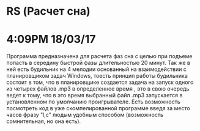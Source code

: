 # RS (Расчет сна)
# 4:09PM 18/03/17

Программа предназначена для расчета фаз сна с целью при подъеме
попасть в середину быстрой фазы длительностью 20 минут.
Так же в ней есть будильник на 4 мелодии основанный на взаимодействии
с планировщиком задач Windows, тоесть принцип работы будильника
состоит в том, что в планировщике создается задача на запуск 
одного из четырех файлов .mp3 в определенное время , это в свою очередь 
ведет к тому, что в это время выбранный файл .mp3 запускается в 
установленном по умолчанию проигрывателе.
Есть возможность посмотреть код в уже скомпелированной программе
введя за место часов фразу "l,c" людым удобным способом (возможность
сомнительная, но она есть).
